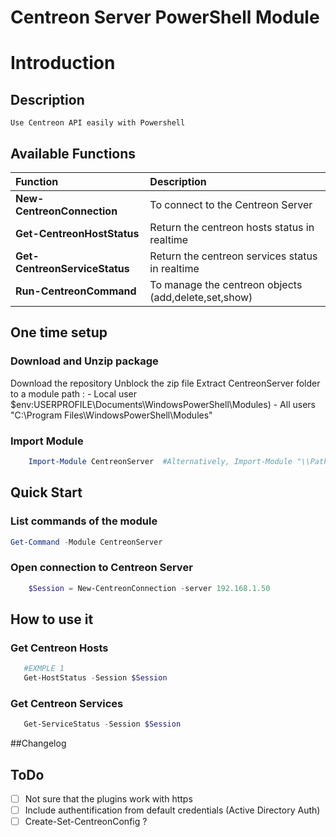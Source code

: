 # Centreon Server PowerShell Module

# Introduction

## Description

    Use Centreon API easily with Powershell

## Available Functions 

|Function | Description |
|:------|:-----------|
| **New-CentreonConnection** | To connect to the Centreon Server|
| **Get-CentreonHostStatus**| Return the centreon hosts status in realtime|
| **Get-CentreonServiceStatus**| Return the centreon services status in realtime |
| **Run-CentreonCommand**   | To manage the centreon objects (add,delete,set,show) |
   

## One time setup

### Download and Unzip package
Download the repository
Unblock the zip file
Extract CentreonServer folder to a module path :
    - Local user
            $env:USERPROFILE\Documents\WindowsPowerShell\Modules\)
    - All users
           "C:\Program Files\WindowsPowerShell\Modules"

### Import Module

```powershell
    Import-Module CentreonServer  #Alternatively, Import-Module "\\Path\To\CentreonServer"
```

## Quick Start

### List commands of the module
```powershell
Get-Command -Module CentreonServer
```

### Open connection to Centreon Server
```powershell
    $Session = New-CentreonConnection -server 192.168.1.50
```

## How to use it

### Get Centreon Hosts
```powershell
   #EXMPLE 1
   Get-HostStatus -Session $Session 
```

### Get Centreon Services
```powershell
   Get-ServiceStatus -Session $Session 
```


   
##Changelog

## ToDo

- [ ] Not sure that the plugins work with https
- [ ] Include authentification from default credentials (Active Directory Auth)
- [ ] Create-Set-CentreonConfig ?
